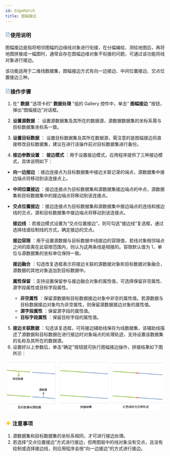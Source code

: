 ```yaml
---
id: EdgeMatch
title: 图幅接边
---
```

### ![](../../img/read.gif)使用说明

图幅接边是指将相邻图幅的边缘线对象进行衔接，在分幅编绘、测绘地图后，再将地图拼接成一幅图时，通常会存在图幅边缘对象不衔接的问题，可通过该功能将线对象进行接边。

该功能适用于二维线数据集，图幅接边方式有向一边接边、中间位置接边、交点位置接边三种。

### ![](../../img/read.gif)操作步骤

  1. 在“ **数据** ”选项卡的“ **数据处理** ”组的 Gallery 控件中，单击“ **图幅接边** ”按钮，弹出“图幅接边”对话框。

  2. **设置源数据** ： 设置源数据集及其所在的数据源，源数据数据集的坐标系需与目标数据集坐标系一致。

  3. **设置目标数据** ： 设置目标数据集及其所在数据源，需注意的是图幅接边将直接修改目标数据集，建议在进行该操作前对目标数据集进行备份。

  4. **接边参数设置** ： **接边模式** ：用于设置接边模式，应用程序提供了三种接边模式，具体说明如下：

  * **向一边接边** ：接边连接点为目标数据集中接边关联记录的端点，源数据集中接边端点将移动到该连接点上。
  * **中间位置接边** ：接边连接点为目标数据集和源数据集接边端点的中点，源数据集和目标数据集中的接边端点将移动到该连接点。
  * **交点位置接边** ：接边连接点为目标数据集和源数据集中接边端点的连线和接边线的交点，源和目标数据集中接边端点将移动到该连接点。

      **接边线** ：若接边模式设置为“交点位置接边”，则可勾选“接边线”复选框，通过选择线或绘制线的方式，确定接边的交点。

      **接边容限** ：用于设置源数据与目标数据中线接边的容限值，若线对象相邻端点之间的距离在此容限范围内，则认为这两条线是相接的。容限默认值为
      1，单位与源数据集的坐标单位保持一致。

      **接边融合** ：勾选改复选框表示将接边关联的源数据对象和目标数据对象融合，源数据的其他对象追加到目标数据中。

      **属性保留** ：支持设置保留参与接边融合对象的属性值，可选择保留非空属性、源字段属性或目标字段属性。

    * **非空属性** ：保留源数据和目标数据接边对象中非空的属性值。若源数据与目标数据接边对象均为非空属性，则保留源数据接边对象的属性值。
    * **源字段属性** ：保留源字段的属性值。
    * **目标字段属性** ：保留目标字段的属性值。

  5. **接边关联数据** ：勾选该复选框，可将接边辅助线保存为线数据集，该辅助线描述了源数据和目标数据在进行接边时对象端点的处理轨迹，支持设置该数据集的名称及其所在的数据源。
  6. 设置好以上参数后，单击“确定”按钮就可执行图幅接边操作，拼接结果如下图所示：  
  
![](img/EdgeMatchResult.png)  


### ![](../../img/note.png)注意事项

  1. 源数据集和目标数据集的坐标系相同，才可进行接边处理。
  2. 若选择“交点位置接边”方式进行接边，但两图层中的线对象没有交点，且没有绘制或选择接边线，则应用程序会按“向一边接边”的方式进行接边。



